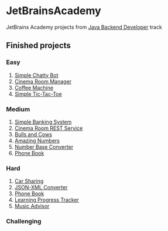 # JetBrainsAcademy

JetBrains Academy projects from [Java Backend Developer](https://hyperskill.org/tracks/12) track

## Finished projects

### Easy

1) [Simple Chatty Bot](https://github.com/SmartOven/JetBrainsAcademy/tree/main/SimpleChattyBot)
2) [Cinema Room Manager](https://github.com/SmartOven/JetBrainsAcademy/tree/main/CinemaRoomManager)
3) [Coffee Machine](https://github.com/SmartOven/JetBrainsAcademy/tree/main/CoffeeMachine)
4) [Simple Tic-Tac-Toe](https://github.com/SmartOven/JetBrainsAcademy/tree/main/SimpleTicTacToe)

### Medium

1) [Simple Banking System](https://github.com/SmartOven/JetBrainsAcademy/tree/main/SimpleBankingSystem)
2) [Cinema Room REST Service](https://github.com/SmartOven/JetBrainsAcademy/tree/main/CinemaRoomRESTService)
3) [Bulls and Cows](https://github.com/SmartOven/JetBrainsAcademy/tree/main/BullsAndCows)
4) [Amazing Numbers](https://github.com/SmartOven/JetBrainsAcademy/tree/main/AmazingNumbers)
5) [Number Base Converter](https://github.com/SmartOven/JetBrainsAcademy/tree/main/NumberBaseConverter)
6) [Phone Book](https://github.com/SmartOven/JetBrainsAcademy/tree/main/PhoneBook)

### Hard
1) [Car Sharing](https://github.com/SmartOven/JetBrainsAcademy/tree/main/CarSharing)
2) [JSON-XML Converter](https://github.com/SmartOven/JetBrainsAcademy/tree/main/ConverterJSON-XML)
3) [Phone Book](https://github.com/SmartOven/JetBrainsAcademy/tree/main/PhoneBook)
4) [Learning Progress Tracker](https://github.com/SmartOven/JetBrainsAcademy/tree/main/LearningProgressTracker)
5) [Music Advisor](https://github.com/SmartOven/JetBrainsAcademy/tree/main/MusicAdvisor)

### Challenging

